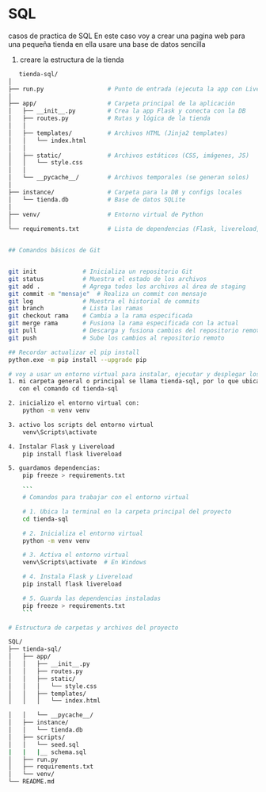 # SQL
casos de practica de SQL
En este caso voy a crear una pagina web para una pequeña tienda 
en ella usare una base de datos sencilla 

1. creare la estructura de la tienda

```bash
   tienda-sql/
│
├── run.py                  # Punto de entrada (ejecuta la app con Livereload)
│
├── app/                    # Carpeta principal de la aplicación
│   ├── __init__.py         # Crea la app Flask y conecta con la DB
│   ├── routes.py           # Rutas y lógica de la tienda
│   │
│   ├── templates/          # Archivos HTML (Jinja2 templates)
│   │   └── index.html
│   │
│   ├── static/             # Archivos estáticos (CSS, imágenes, JS)
│   │   └── style.css
│   │
│   └── __pycache__/        # Archivos temporales (se generan solos)
│
├── instance/               # Carpeta para la DB y configs locales
│   └── tienda.db           # Base de datos SQLite
│
├── venv/                   # Entorno virtual de Python
│
└── requirements.txt        # Lista de dependencias (Flask, livereload, etc.)


## Comandos básicos de Git


git init             # Inicializa un repositorio Git
git status           # Muestra el estado de los archivos
git add .            # Agrega todos los archivos al área de staging
git commit -m "mensaje"  # Realiza un commit con mensaje
git log              # Muestra el historial de commits
git branch           # Lista las ramas
git checkout rama    # Cambia a la rama especificada
git merge rama       # Fusiona la rama especificada con la actual
git pull             # Descarga y fusiona cambios del repositorio remoto
git push             # Sube los cambios al repositorio remoto

## Recordar actualizar el pip install
python.exe -m pip install --upgrade pip

# voy a usar un entorno virtual para instalar, ejecutar y desplegar los cambios 
1. mi carpeta general o principal se llama tienda-sql, por lo que ubicamos la terminal en la tienda
   con el comando cd tienda-sql

2. inicializo el entorno virtual con:
    python -m venv venv

3. activo los scripts del entorno virtual
    venv\Scripts\activate

4. Instalar Flask y Livereload
    pip install flask livereload

5. guardamos dependencias:
    pip freeze > requirements.txt

    ```
    # Comandos para trabajar con el entorno virtual

    # 1. Ubica la terminal en la carpeta principal del proyecto
    cd tienda-sql

    # 2. Inicializa el entorno virtual
    python -m venv venv

    # 3. Activa el entorno virtual
    venv\Scripts\activate  # En Windows

    # 4. Instala Flask y Livereload
    pip install flask livereload

    # 5. Guarda las dependencias instaladas
    pip freeze > requirements.txt
    ```

# Estructura de carpetas y archivos del proyecto

SQL/
├── tienda-sql/
│   ├── app/
│   │   ├── __init__.py
│   │   ├── routes.py
│   │   ├── static/
│   │   │   └── style.css
│   │   ├── templates/
│   │   │   └── index.html

│   │   └── __pycache__/
│   ├── instance/
│   │   └── tienda.db
│   ├── scripts/
│   │   └── seed.sql
|   |   |__ schema.sql
│   ├── run.py
│   ├── requirements.txt
│   └── venv/
└── README.md




